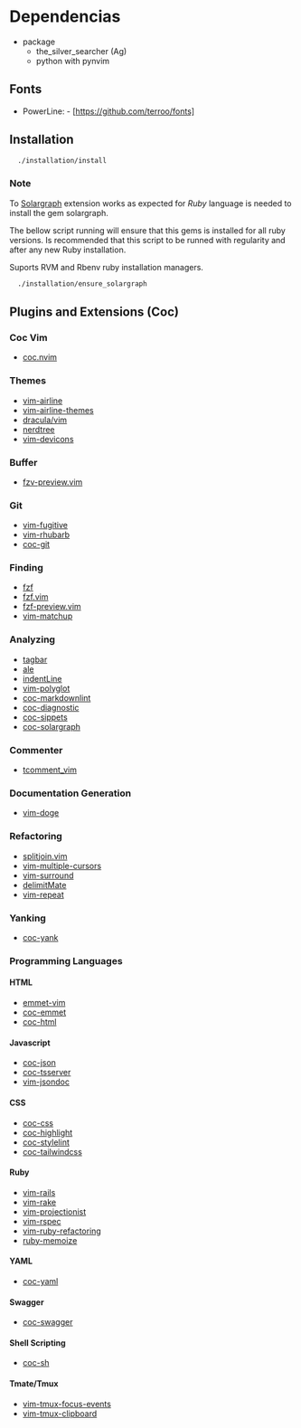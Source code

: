 # Dependencias

- package
  - the_silver_searcher (Ag)
  - python with pynvim

## Fonts

- PowerLine: - [https://github.com/terroo/fonts]

## Installation

```sh
  ./installation/install
```

### Note

To [Solargraph](https://github.com/neoclide/coc-solargraph) extension
works as expected for *Ruby* language is needed to install the gem solargraph.

The bellow script running will ensure that this gems is installed for all ruby versions.
Is recommended that this script to be runned with regularity and after any new
Ruby installation.

Suports RVM and Rbenv ruby installation managers.

```sh
  ./installation/ensure_solargraph
```

## Plugins and Extensions (Coc)

### Coc Vim

- [coc.nvim](https://github.com/neoclide/coc.nvim)

### Themes

- [vim-airline](https://github.com/vim-airline/vim-airline)
- [vim-airline-themes](https://github.com/vim-airline/vim-airline-themes)
- [dracula/vim](https://github.com/dracula/vim)
- [nerdtree](https://github.com/preservim/nerdtree)
- [vim-devicons](https://github.com/ryanoasis/vim-devicons)

### Buffer

- [fzv-preview.vim](https://github.com/yuki-yano/fzf-preview.vim)

### Git

- [vim-fugitive](https://github.com/tpope/vim-fugitive)
- [vim-rhubarb](https://github.com/tpope/vim-rhubarb)
- [coc-git](https://github.com/neoclide/coc-git)

### Finding

- [fzf](https://github.com/junegunn/fzf)
- [fzf.vim](https://github.com/junegunn/fzf.vim)
- [fzf-preview.vim](https://github.com/yuki-yano/fzf-preview.vim)
- [vim-matchup](https://github.com/andymass/vim-matchup)

### Analyzing

- [tagbar](https://github.com/majutsushi/tagbar)
- [ale](https://github.com/dense-analysis/ale)
- [indentLine](https://github.com/Yggdroot/indentLine)
- [vim-polyglot](https://github.com/sheerun/vim-polyglot)
- [coc-markdownlint](https://github.com/fannheyward/coc-markdownlint)
- [coc-diagnostic](https://github.com/iamcco/coc-diagnostic)
- [coc-sippets](https://github.com/neoclide/coc-snippets)
- [coc-solargraph](https://github.com/neoclide/coc-solargraph)

### Commenter

- [tcomment_vim](https://github.com/tomtom/tcomment_vim)

### Documentation Generation

- [vim-doge](https://github.com/kkoomen/vim-doge)

### Refactoring

- [splitjoin.vim](https://github.com/AndrewRadev/splitjoin.vim)
- [vim-multiple-cursors](https://github.com/terryma/vim-multiple-cursors)
- [vim-surround](https://github.com/tpope/vim-surround)
- [delimitMate](https://github.com/Raimondi/delimitMate)
- [vim-repeat](https://github.com/tpope/vim-repeat)

### Yanking

- [coc-yank](https://github.com/neoclide/coc-yank)

### Programming Languages

#### HTML

- [emmet-vim](https://github.com/mattn/emmet-vim)
- [coc-emmet](https://github.com/neoclide/coc-emmet)
- [coc-html](https://github.com/neoclide/coc-html)

#### Javascript

- [coc-json](https://github.com/neoclide/coc-json)
- [coc-tsserver](https://github.com/neoclide/coc-tsserver)
- [vim-jsondoc](https://github.com/kevinoid/vim-jsonc)

#### CSS

- [coc-css](https://github.com/neoclide/coc-css)
- [coc-highlight](https://github.com/neoclide/coc-highlight)
- [coc-stylelint](https://github.com/neoclide/coc-stylelint)
- [coc-tailwindcss](https://github.com/iamcco/coc-tailwindcss)

#### Ruby

- [vim-rails](https://github.com/tpope/vim-rails)
- [vim-rake](https://github.com/tpope/vim-rake)
- [vim-projectionist](https://github.com/tpope/vim-projectionist)
- [vim-rspec](https://github.com/thoughtbot/vim-rspec)
- [vim-ruby-refactoring](https://github.com/ecomba/vim-ruby-refactoring)
- [ruby-memoize](https://github.com/victormours/ruby-memoize.vim)

#### YAML

- [coc-yaml](https://github.com/neoclide/coc-yaml)

#### Swagger

- [coc-swagger](https://github.com/haishanh/coc-swagger)

#### Shell Scripting

- [coc-sh](https://github.com/josa42/coc-sh)

#### Tmate/Tmux

- [vim-tmux-focus-events](https://github.com/tmux-plugins/vim-tmux-focus-events)
- [vim-tmux-clipboard](https://github.com/roxma/vim-tmux-clipboard)
